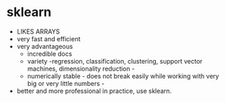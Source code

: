 # sklearn

* LIKES ARRAYS
* very fast and efficient
* very advantageous
    * incredible docs
    * variety -regression, classification, clustering, support vector machines, dimensionality reduction -
    * numerically stable - does not break easily while working with very big or very little numbers -
* better and more professional in practice, use sklearn.

